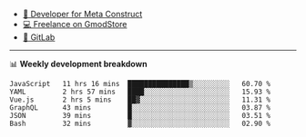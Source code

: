 - [🎈 Developer for Meta Construct](https://metastruct.net)
- [💻 Freelance on GmodStore](https://www.gmodstore.com/users/Tenrys)
- [🦊 GitLab](https://gitlab.com/Tenrys)

---

📊 **Weekly development breakdown**
<!--START_SECTION:waka-->

```text
JavaScript   11 hrs 16 mins  ███████████████▒░░░░░░░░░   60.70 %
YAML         2 hrs 57 mins   ████░░░░░░░░░░░░░░░░░░░░░   15.93 %
Vue.js       2 hrs 5 mins    ██▓░░░░░░░░░░░░░░░░░░░░░░   11.31 %
GraphQL      43 mins         █░░░░░░░░░░░░░░░░░░░░░░░░   03.87 %
JSON         39 mins         █░░░░░░░░░░░░░░░░░░░░░░░░   03.51 %
Bash         32 mins         ▓░░░░░░░░░░░░░░░░░░░░░░░░   02.90 %
```

<!--END_SECTION:waka-->
